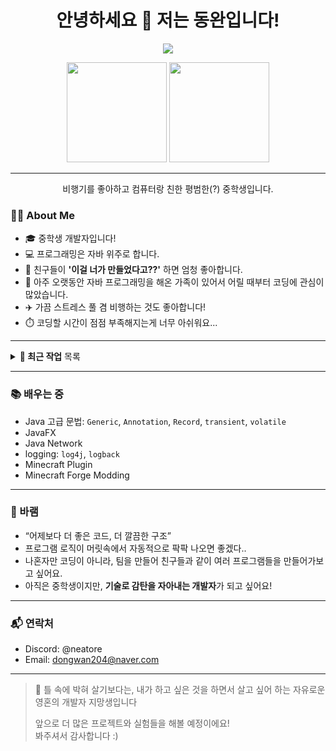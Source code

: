 <h1 align="center">안녕하세요 👋 저는 동완입니다!</h1>

<p align="center">
  <a href="https://blog.naver.com/dongwan204"><img src="https://readme-typing-svg.demolab.com?font=Orbit&duration=5500&pause=1000&color=15F73C&center=true&vCenter=true&width=435&lines=%ED%94%84%EB%A1%9C%EA%B7%B8%EB%9E%98%EB%B0%8D%EC%9D%84+%EC%A2%8B%EC%95%84%ED%95%98%EB%8A%94+%ED%94%84%EB%A1%9C%EA%B7%B8%EB%9E%98%EB%A8%B8+%EC%95%84%EB%93%A4;%EA%BF%88%EC%97%90+%EA%B7%B8%EB%A6%AC%EB%8D%98+%EA%B2%83%EB%93%A4%EC%9D%84+%EC%8B%A4%ED%98%84%ED%95%B4+%EB%B3%B4%EB%8A%94+%EC%A4%91;%EC%97%B0%EC%8A%B5%EB%A7%8C%EC%9D%B4+%EC%82%B4+%EA%B8%B8%EC%9D%B4%EB%8B%A4.;%EB%A7%A4%EC%9D%BC+%EC%A1%B0%EA%B8%88%EC%94%A9+%EC%84%B1%EC%9E%A5%ED%95%B4%EA%B0%80%EB%8A%94+%EC%A4%91%EC%9E%85%EB%8B%88%EB%8B%A4."/></a>
</p>

<p align="center">
  <img height="160em" src="https://github-readme-stats.vercel.app/api/top-langs/?username=Dwk0910&layout=compact&theme=tokyonight" />
  <img height="160em" src="https://github-readme-stats.vercel.app/api?username=Dwk0910&show_icons=true&include_all_commits=true&count_private=true&theme=tokyonight" />
</p>

---

<p align="center">
  비행기를 좋아하고 컴퓨터랑 친한 평범한(?) 중학생입니다.
</p>

### 🧑‍💻 About Me

- 🎓 중학생 개발자입니다!
- 💻 프로그래밍은 자바 위주로 합니다.
- 👫 친구들이 **'이걸 너가 만들었다고??'** 하면 엄청 좋아합니다.
- 🧬 아주 오랫동안 자바 프로그래밍을 해온 가족이 있어서 어릴 때부터 코딩에 관심이 많았습니다.
- ✈️ 가끔 스트레스 풀 겸 비행하는 것도 좋아합니다!
- ⏱️ 코딩할 시간이 점점 부족해지는게 너무 아쉬워요...

---

<details>
  <summary><b>🔨 최근 작업</b> 목록</summary>
  <br/>
  
| 프로젝트 | 설명 |
|----------|------|
| 🧱 Spigot 플러그인 | 투표 시스템, 리소스팩 실시간 적용, 알림기능 등 |
| 🧙 Forge 1.18.2 모드 | 커스텀 블록, 서버패킷 연습 |
| 🔐 로그인 시스템 | JSON 토대로 만든 데이터베이스 + 암호화 |
| 🛠️ 백업 스크립트 | 리눅스 자동 백업 및 정리 스크립트 |
| 🛜 Spring 백엔드 | AWS EC2 이용한 백엔드 서버 구축 + 프론트엔드 연계 |
| 🌐 React | React.js + CSS 활용한 웹사이트 구축 |
|  <img src="https://builditapp.com/wp-content/uploads/2022/05/Grass-Block-1.svg" width="20em"/> 마인크래프트 서버 | Java 기반인 마인크래프트 서버 구축 및 운영 |
</details>

---

### 📚 배우는 중

- Java 고급 문법: `Generic`, `Annotation`, `Record`, `transient`, `volatile`
- JavaFX
- Java Network
- logging: `log4j`, `logback`
- Minecraft Plugin
- Minecraft Forge Modding

---

### 🚀 바램

- “어제보다 더 좋은 코드, 더 깔끔한 구조”
- 프로그램 로직이 머릿속에서 자동적으로 팍팍 나오면 좋겠다..
- 나혼자만 코딩이 아니라, 팀을 만들어 친구들과 같이 여러 프로그램들을 만들어가보고 싶어요.
- 아직은 중학생이지만, **기술로 감탄을 자아내는 개발자**가 되고 싶어요!

---

### 📬 연락처

- Discord: @neatore
- Email: dongwan204@naver.com

---

> 🙌 틀 속에 박혀 살기보다는, 내가 하고 싶은 것을 하면서 살고 싶어 하는 자유로운 영혼의 개발자 지망생입니다
> 
> 앞으로 더 많은 프로젝트와 실험들을 해볼 예정이에요!  
> 봐주셔서 감사합니다 :)

<!--
**Dwk0910/Dwk0910** is a ✨ _special_ ✨ repository because its `README.md` (this file) appears on your GitHub profile.

Here are some ideas to get you started:

- 🔭 I’m currently working on ...
- 🌱 I’m currently learning ...
- 👯 I’m looking to collaborate on ...
- 🤔 I’m looking for help with ...
- 💬 Ask me about ...
- 📫 How to reach me: ...
- 😄 Pronouns: ...
- ⚡ Fun fact: ...
-->
